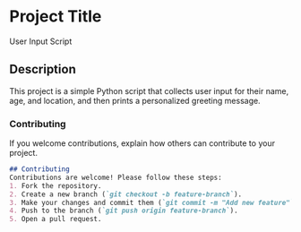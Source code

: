 # Project Title
User  Input Script

## Description
This project is a simple Python script that collects user input for their name, age, and location, and then prints a personalized greeting message.

### Contributing
If you welcome contributions, explain how others can contribute to your project.
```markdown
## Contributing
Contributions are welcome! Please follow these steps:
1. Fork the repository.
2. Create a new branch (`git checkout -b feature-branch`).
3. Make your changes and commit them (`git commit -m "Add new feature"`).
4. Push to the branch (`git push origin feature-branch`).
5. Open a pull request.

